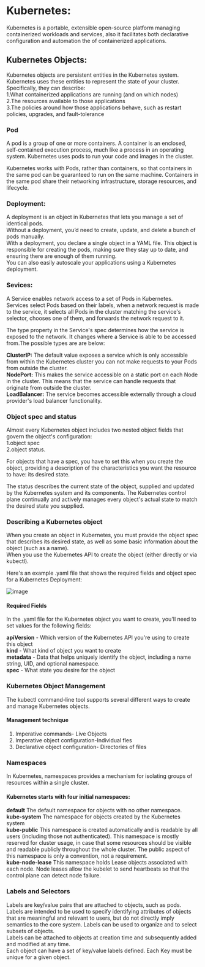 # Kubernetes:
Kubernetes is a portable, extensible open-source platform managing containerized workloads and services, also it facilitates both declarative configuration and automation the of containerized applications.

## Kubernetes Objects:
Kubernetes objects are persistent entities in the Kubernetes system. Kubernetes uses these entities to represent the state of your cluster. Specifically, they can describe:  
1.What containerized applications are running (and on which nodes)  
2.The resources available to those applications  
3.The policies around how those applications behave, such as restart policies, upgrades, and fault-tolerance  

### Pod  
A pod is a group of one or more containers. A container is an enclosed, self-contained execution process, much like a process in an operating system. Kubernetes uses pods to run your code and images in the cluster.  

Kubernetes works with Pods, rather than containers, so that containers in the same pod can be guaranteed to run on the same machine. Containers in the same pod share their networking infrastructure, storage resources, and lifecycle.  

### Deployment:  
A deployment is an object in Kubernetes that lets you manage a set of identical pods.  
Without a deployment, you’d need to create, update, and delete a bunch of pods manually.  
With a deployment, you declare a single object in a YAML file. This object is responsible for creating the pods, making sure they stay up to date, and ensuring there are enough of them running.  
You can also easily autoscale your applications using a Kubernetes deployment.  

### Sevices:  
A Service enables network access to a set of Pods in Kubernetes.  
Services select Pods based on their labels, when a network request is made to the service, it selects all Pods in the cluster matching the service's selector, chooses one of them, and forwards the network request to it.  

The type property in the Service's spec determines how the service is exposed to the network. It changes where a Service is able to be accessed from.The possible types are are below:  

**ClusterIP:** The default value exposes a service which is only accessible from within the Kubernetes cluster you can not make requests to your Pods from outside the cluster.  
**NodePort:** This makes the service accessible on a static port on each Node in the cluster. This means that the service can handle requests that originate from outside the cluster.  
**LoadBalancer:** The service becomes accessible externally through a cloud provider's load balancer functionality.  


### Object spec and status
Almost every Kubernetes object includes two nested object fields that govern the object's configuration:   
1.object spec  
2.object status.  

For objects that have a spec, you have to set this when you create the object, providing a description of the characteristics you want the resource to have: its desired state.  

The status describes the current state of the object, supplied and updated by the Kubernetes system and its components. The Kubernetes control plane continually and actively manages every object's actual state to match the desired state you supplied.  

### Describing a Kubernetes object
When you create an object in Kubernetes, you must provide the object spec that describes its desired state, as well as some basic information about the object (such as a name).   
When you use the Kubernetes API to create the object (either directly or via kubectl).  

Here's an example .yaml file that shows the required fields and object spec for a Kubernetes Deployment:

![image](https://user-images.githubusercontent.com/41946619/147801496-2ae31bad-ab17-46ca-ae91-49ee66cca5c3.png)

#### Required Fields  
In the .yaml file for the Kubernetes object you want to create, you'll need to set values for the following fields:  

**apiVersion** - Which version of the Kubernetes API you're using to create this object  
**kind** - What kind of object you want to create  
**metadata** - Data that helps uniquely identify the object, including a name string, UID, and optional namespace.  
**spec** - What state you desire for the object  

### Kubernetes Object Management  
The kubectl command-line tool supports several different ways to create and manage Kubernetes objects.  

#### Management technique
1. Imperative commands- Live Objects  
2. Imperative object configuration-Individual  fles  
3. Declarative object configuration- Directories of files  

### Namespaces  
In Kubernetes, namespaces provides a mechanism for isolating groups of resources within a single cluster.  

#### Kubernetes starts with four initial namespaces:  

**default** The default namespace for objects with no other namespace.  
**kube-system** The namespace for objects created by the Kubernetes system  
**kube-public** This namespace is created automatically and is readable by all users (including those not authenticated). This namespace is mostly reserved for cluster usage, in case that some resources should be visible and readable publicly throughout the whole cluster. The public aspect of this namespace is only a convention, not a requirement.  
**kube-node-lease** This namespace holds Lease objects associated with each node. Node leases allow the kubelet to send heartbeats so that the control plane can detect node failure.  

### Labels and Selectors  
Labels are key/value pairs that are attached to objects, such as pods. Labels are intended to be used to specify identifying attributes of objects that are meaningful and relevant to users, but do not directly imply semantics to the core system. Labels can be used to organize and to select subsets of objects.  
Labels can be attached to objects at creation time and subsequently added and modified at any time.  
Each object can have a set of key/value labels defined. Each Key must be unique for a given object.  
